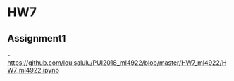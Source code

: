 # HW7


## Assignment1
-https://github.com/louisalulu/PUI2018_ml4922/blob/master/HW7_ml4922/HW7_ml4922.ipynb